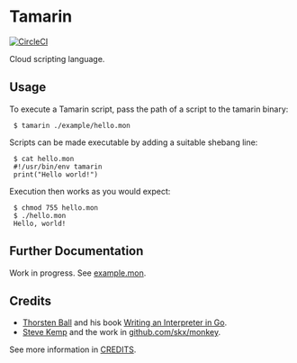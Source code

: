 # Tamarin

[![CircleCI](https://dl.circleci.com/status-badge/img/gh/myzie/tamarin/tree/main.svg?style=svg)](https://dl.circleci.com/status-badge/redirect/gh/myzie/tamarin/tree/main)

Cloud scripting language.

## Usage

To execute a Tamarin script, pass the path of a script to the tamarin binary:

     $ tamarin ./example/hello.mon

Scripts can be made executable by adding a suitable shebang line:

     $ cat hello.mon
     #!/usr/bin/env tamarin
     print("Hello world!")

Execution then works as you would expect:

     $ chmod 755 hello.mon
     $ ./hello.mon
     Hello, world!

## Further Documentation

Work in progress. See [example.mon](./example.mon).

## Credits

- [Thorsten Ball](https://github.com/mrnugget) and his book [Writing an Interpreter in Go](https://interpreterbook.com/).
- [Steve Kemp](https://github.com/skx) and the work in [github.com/skx/monkey](https://github.com/skx/monkey).

See more information in [CREDITS](./CREDITS).
